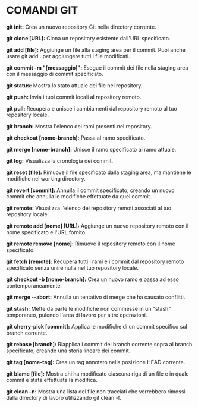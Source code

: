# COMANDI GIT

**git init:** Crea un nuovo repository Git nella directory corrente.

**git clone [URL]:** Clona un repository esistente dall'URL specificato.

**git add [file]:** Aggiunge un file alla staging area per il commit. Puoi anche usare git add . per aggiungere tutti i file modificati.

**git commit -m "[messaggio]":** Esegue il commit dei file nella staging area con il messaggio di commit specificato.

**git status:** Mostra lo stato attuale dei file nel repository.

**git push:** Invia i tuoi commit locali al repository remoto.

**git pull:** Recupera e unisce i cambiamenti dal repository remoto al tuo repository locale.

**git branch:** Mostra l'elenco dei rami presenti nel repository.

**git checkout [nome-branch]:** Passa al ramo specificato.

**git merge [nome-branch]:** Unisce il ramo specificato al ramo attuale.

**git log:** Visualizza la cronologia dei commit.

**git reset [file]:** Rimuove il file specificato dalla staging area, ma mantiene le modifiche nel working directory.

**git revert [commit]:** Annulla il commit specificato, creando un nuovo commit che annulla le modifiche effettuate da quel commit.

**git remote:** Visualizza l'elenco dei repository remoti associati al tuo repository locale.

**git remote add [nome] [URL]:** Aggiunge un nuovo repository remoto con il nome specificato e l'URL fornito.

**git remote remove [nome]:** Rimuove il repository remoto con il nome specificato.

**git fetch [remote]:** Recupera tutti i rami e i commit dal repository remoto specificato senza unire nulla nel tuo repository locale.

**git checkout -b [nome-branch]:** Crea un nuovo ramo e passa ad esso contemporaneamente.

**git merge --abort:** Annulla un tentativo di merge che ha causato conflitti.

**git stash:** Mette da parte le modifiche non commesse in un "stash" temporaneo, pulendo l'area di lavoro per altre operazioni.

**git cherry-pick [commit]:** Applica le modifiche di un commit specifico sul branch corrente.

**git rebase [branch]:** Riapplica i commit del branch corrente sopra al branch specificato, creando una storia lineare dei commit.

**git tag [nome-tag]:** Crea un tag annotato nella posizione HEAD corrente.

**git blame [file]:** Mostra chi ha modificato ciascuna riga di un file e in quale commit è stata effettuata la modifica.

**git clean -n:** Mostra una lista dei file non tracciati che verrebbero rimossi dalla directory di lavoro utilizzando git clean -f.
